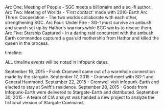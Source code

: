 



Arc One: Meeting of People - SGC meets a billionaire and a sci-fi author.
Arc Two: Meeting of Worlds - 'First contact' made with 2016-Earth
Arc Three: Cooperation - The two worlds collaborate with each other, strengthening SGC.
Arc Four: Under Fire - SG-1 must survive an ambush and search set up by Hathor's warriors while SGC works to rescue them.
Arc Five: Starship Captured - In a daring raid concurrent with the ambush, Earth commandos captured a goa'uld mothership from Hathor and killed the queen in the process. 

timeline:

ALL timeline events will be noted in infopunk dates.

September 16, 2015 - Frank Cromwell came out of a wormhole connection made by the stargate.
September 17, 2015 - Cromwell meet with SG-1 and General Hammond.
September 22, 2015 - Cromwell visit infopunk-Earth and elected to stay at Swift's residence.
September 28, 2015 - Goods from Infopunk-Earth were delivered to Stargate-Earth and distributed.
September 30, 2015 - A team of CIA analyst was handed a new project to analyze the fictional version of Stargate Command.
